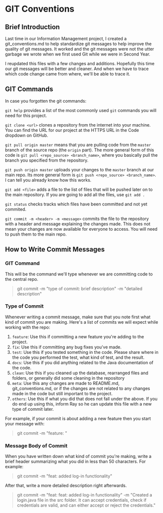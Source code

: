 # GIT Conventions
## Brief Introduction
Last time in our Information Management project, I created a git_conventions.md to help standardize git messages to help improve the quality of git messages. It worked and the git messages were not the utter garbage we wrote when we first used Git while we were in Second Year.

I reupdated this files with a few changes and additions. Hopefully this time our git messages will be better and cleaner. And when we have to trace which code change came from where, we'll be able to trace it.

## GIT Commands
In case you forgotten the git commands:

`git help` provides a list of the most commonly used `git` commands you will need for this project.

`git clone <url>` clones a repository from the internet into your machine. You can find the URL for our project at the HTTPS URL in the Code dropdown on GitHub.

`git pull origin master` means that you are pulling code from the `master` branch of the source repo (the `origin` part). The more general form of this code is `git pull <repo_source> <branch_name>`, where you basically pull the branch you specified from the repository.

`git push origin master` uploads your changes to the `master` branch at our main repo. Its more general form is `git push <repo_source> <branch_name>`. I can tell you already know how this works.

`git add <file>` adds a file to the list of files that will be pushed later on to the main repository. If you are going to add all the files, use `git add .`

`git status` checks tracks which files have been committed and not yet commited.

`git commit -m <header> -m <message>` commits the file to the repository with a header and message explaining the changes made. This does not mean your changes are now available for everyone to access. You will need to push them to the main repo.

## How to Write Commit Messages
### GIT Command
This will be the command we'll type whenever we are committing code to the central repo.
> git commit -m "type  of  commit: brief  description" -m "detailed description"

### Type of Commit
Whenever writing a commit message, make sure that you note first what kind of commit you are making. Here's a list of commits we will expect while working with the repo:
1. `feature`: Use this if committing a new feature you're adding to the project.
2. `fix`: Use this if committing any bug fixes you've made.
3. `test`:  Use this if you tested something in the code. Please share where in the code you performed the test, what kind of test, and the result.
4. `docs`: Use this if you did anything related to the Java documentation of the code.
5. `clean`: Use this if you cleaned up the database, rearranged files and folders, or generally did some cleaning in the repository
6. `meta`: Use this any changes are made to README.md, git_conventions.md, or if the changes are not related to any changes made in the code but still important to the project.
6. `others`: Use this if what you did that does not fall under the above. If you do end up using this, inform Ray so he can update this file with a new type of commit later.

For example, if your commit is about adding a new feature then you start your message with:
> git commit -m "feature: "

### Message Body of Commit
When you have written down what kind of commit you're making, write a brief header summarizing what you did in less than 50 characters. For example:
> git commit -m "feat: added log-in functionality"

After that, write a more detailed description right afterwards.
> git commit -m "feat: feat: added log-in functionality" -m "Created a login.java file in the src folder. It can accept credentials, check if credentials are valid, and can either accept or reject the credentials."